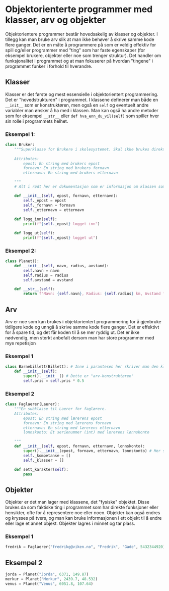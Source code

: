 # Objektorienterte programmer med klasser, arv og objekter

Objektorientere programmer består hovedsakelig av klasser og objekter. I tillegg kan man bruke arv slik at man ikke behøver å skrive samme kode flere ganger. Det er en måte å programmere på som er veldig effektiv for spill og/eller programmer med "ting" som har faste egenskaper (for eksempel brukere, objekter eller noe som trenger struktur). Det handler om funksjonalitet i programmet og at man fokuserer på hvordan "tingene" i programmet funker i forhold til hverandre.

## Klasser

Klasser er det første og mest essensielle i objektorientert programmering. Det er "hovedstrukturen" i programmet. I klassene definerer man både en `__init__` som er konstruktøren, men også en `self` og eventuelt andre variabler man ønsker å ha med i klassen. Man kan også ha andre metoder som for eksempel `__str__` eller `def hva_enn_du_vil(self)` som spiller hver sin rolle i programmets helhet.

### Eksempel 1:

```python
class Bruker:
    """Superklasse for Brukere i skolesystemet. Skal ikke brukes direkte.
    
    Attributes:
        epost: En string med brukers epost
        fornavn: En string med brukers fornavn
        etternavn: En string med brukers etternavn

    """
    # Alt i rødt her er dokumentasjon som er informasjon om klassen som vises når man skriver den i python.

    def __init__(self, epost, fornavn, etternavn):
        self._epost = epost
        self._fornavn = fornavn
        self._etternavn = etternavn
        
    def logg_inn(self):
        print(f"{self._epost} logget inn")

    def logg_ut(self):
        print(f"{self._epost} logget ut")
```

### Eksempel 2:

```python
class Planet():
    def __init__(self, navn, radius, avstand):
        self.navn = navn
        self.radius = radius
        self.avstand = avstand

    def __str__(self):
        return f"Navn: {self.navn}, Radius: {self.radius} km, Avstand fra sola: {self.avstand} millioner km"
```

## Arv

Arv er noe som kan brukes i objektorientert programmering for å gjenbruke tidligere kode og unngå å skrive samme kode flere ganger. Det er effektivt for å spare tid, og det får koden til å se mer ryddig ut. Det er ikke nødvendig, men sterkt anbefalt dersom man har store programmer med mye repetisjon

### Eksempel 1

```python
class Barnebillett(Billett): # Inne i parantesen her skriver man den klassen man ønsker å arve fra
    def __init__(self):
        super().__init__() # Dette er "arv-konstruktøren"
        self.pris = self.pris * 0.5
```

### Eksempel 2

```python
class Faglaerer(Laerer):
    """En subklasse til Laerer for faglærere.
    Attributes:
        epost: En string med lærerens epost
        fornavn: En string med lærerens fornavn
        etternavn: En string med lærerens etternavn
        lonnskonto: Et serienummer (int) med lærerens lønnskonto

    """
    def __init__(self, epost, fornavn, etternavn, lonnskonto):
        super().__init__(epost, fornavn, etternavn, lonnskonto) # Her skriver man også de variablene man ønsker å sende med fra klassen man arver fra
        self._kompetanse = []
        self._klasser = []

    def sett_karakter(self):
        pass
```

## Objekter

Objekter er det man lager med klassene, det "fysiske" objektet. Disse brukes da som faktiske ting i programmet som har direkte funksjoner eller hensikter, ofte for å representere noe eller noen. Objekter kan også endres og krysses på tvers, og man kan bruke informasjonen i ett objekt til å endre eller lage et annet objekt. Objekter lagres i minnet og tar plass.

### Eksempel 1

```python
fredrik = Faglaerer("fredrikg@viken.no", "Fredrik", "Gade", 5432344920)
```

## Eksempel 2

```python
jorda = Planet("Jorda", 6371, 149.87)
merkur = Planet("Merkur", 2439.7, 48.532)
venus = Planet("Venus", 6051.8, 107.64)
```